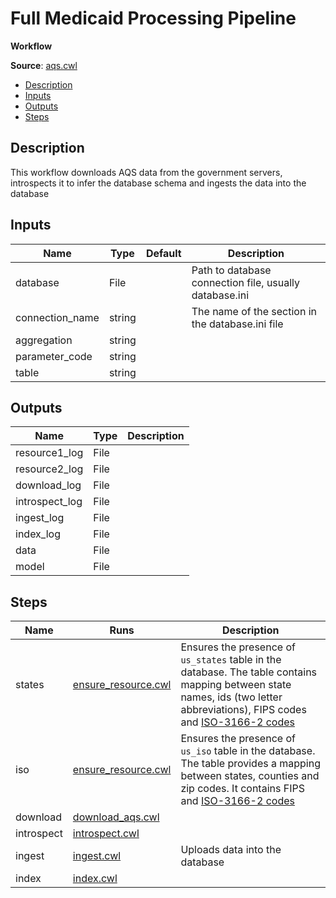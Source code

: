 # Full Medicaid Processing Pipeline
**Workflow**

**Source**: [aqs.cwl](../../src/cwl/aqs.cwl)

<!-- toc -->

- [Description](#description)
- [Inputs](#inputs)
- [Outputs](#outputs)
- [Steps](#steps)

<!-- tocstop -->

## Description
This workflow downloads AQS data from the government
servers, introspects it to infer the database schema
and ingests the data into the database


## Inputs

| Name | Type | Default | Description |
|------|------|---------|-------------|
|database|File| |Path to database connection file, usually database.ini|
|connection_name|string| |The name of the section in the database.ini file|
|aggregation|string| | |
|parameter_code|string| | |
|table|string| | |

## Outputs

| Name | Type | Description |
|------|------|-------------|
|resource1_log|File| |
|resource2_log|File| |
|download_log|File| |
|introspect_log|File| |
|ingest_log|File| |
|index_log|File| |
|data|File| |
|model|File| |

## Steps

| Name | Runs | Description |
|------|------|-------------|
|states|[ensure_resource.cwl](ensure_resource.md)|Ensures the presence of `us_states` table in the database. The table contains mapping between state names, ids (two letter abbreviations), FIPS codes and [ISO-3166-2 codes](https://en.wikipedia.org/wiki/ISO_3166-2) |
|iso|[ensure_resource.cwl](ensure_resource.md)|Ensures the presence of `us_iso` table in the database. The table provides a mapping between states, counties and zip codes. It contains FIPS and [ISO-3166-2 codes](https://en.wikipedia.org/wiki/ISO_3166-2) |
|download|[download_aqs.cwl](download_aqs.md)| |
|introspect|[introspect.cwl](introspect.md)| |
|ingest|[ingest.cwl](ingest.md)|Uploads data into the database|
|index|[index.cwl](index.md)| |
